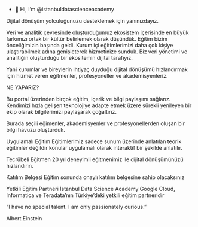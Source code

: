 - 👋 Hi, I’m @istanbuldatascienceacademy


Dijital dönüşüm yolculuğunuzu desteklemek için yanınızdayız.

Veri ve analitik çevresinde oluşturduğumuz ekosistem içerisinde en büyük farkımızı ortak bir kültür belirlemek olarak düşündük. 
Eğitim bizim önceliğimizin başında geldi. Kurum içi eğitimlerimizi daha çok kişiye ulaştırabilmek adına genişleterek hizmetinize sunduk. 
Biz veri yönetimi ve analitiğin oluşturduğu bir ekositemin dijital tarafıyız.

Yani kurumlar ve bireylerin ihtiyaç duyduğu dijital dönüşümü hızlandırmak için hizmet veren eğitmenler, profesyoneller ve akademisyenleriz.

NE YAPARIZ?

Bu portal üzerinden birçok eğitim, içerik ve bilgi paylaşımı sağlarız. 
Kendimizi hızla gelişen teknolojiye adapte etmek üzere sürekli yenileyen bir ekip olarak bilgilerimizi paylaşarak çoğaltırız.

Burada seçili eğimenler, akademisyenler ve profesyonellerden oluşan bir bilgi havuzu oluşturduk.

Uygulamalı Eğitim
Eğitimlerimiz sadece sunum üzerinde anlatılan teorik eğitimler değildir konular uygulamalı olarak interaktif bir şekilde anlatılır.

Tecrübeli Eğitmen
20 yıl deneyimli eğitmenimiz ile dijital dönüşümünüzü hızlandırın.

Katılım Belgesi
Eğitim sonunda onaylı katılım belgesine sahip olacaksınız

Yetkili Eğitim Partneri
İstanbul Data Science Academy Google Cloud, Informatica ve Teradata’nın Türkiye’deki yetkili eğitim partneridir

“I have no special talent. I am only passionately curious.”

Albert Einstein
